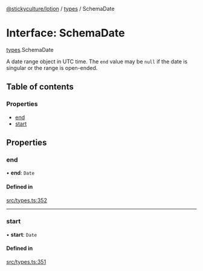 [@stickyculture/lotion](../README.md) / [types](../modules/types.md) / SchemaDate

# Interface: SchemaDate

[types](../modules/types.md).SchemaDate

A date range object in UTC time. The `end` value may be `null` if the date is singular or the range is open-ended.

## Table of contents

### Properties

- [end](types.SchemaDate.md#end)
- [start](types.SchemaDate.md#start)

## Properties

### end

• **end**: `Date`

#### Defined in

[src/types.ts:352](https://github.com/sticky/sticky-utils-lotion/blob/88143ca/src/types.ts#L352)

___

### start

• **start**: `Date`

#### Defined in

[src/types.ts:351](https://github.com/sticky/sticky-utils-lotion/blob/88143ca/src/types.ts#L351)
